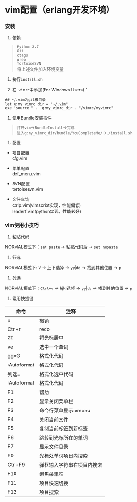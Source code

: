 # vim配置（erlang开发环境）

### 安装

1. 依赖

  > `Python 2.7`  
  > `Git`  
  > `ctags`  
  > `grep`  
  > `TortoiseSVN`  
  > 将上述文件加入环境变量  

1. 执行`install.sh`

1. 在`.vimrc`中添加(For Windows Users)：
  
  ```
## ~/.vim为git根目录
let g:my_vimrc_dir = "~/.vim"
exe "source " .  g:my_vimrc_dir . "/vimrc/myvimrc"
```

1. 使用Bundle安装插件

  > `打开vim`->`BundleInstall`->`完成`  
  > `进入g:my_vimrc_dir/bundle/YouCompleteMe/`->`./install.sh` 

1. 配置

  - 项目配置  
    cfg.vim  

  - 菜单配置  
    def_menu.vim  

  - SVN配置  
    tortoisesvn.vim  

  - 文件查询  
    ctrlp.vim(vimscript实现，性能偏低)  
    leaderf.vim(python实现，性能较好)  

### vim使用小技巧

1. 粘贴代码

  NORMAL模式下：`set paste` -> 粘贴代码后 -> `set nopaste`

1. 行选

  NORMAL模式下: `V` -> 上下选择 -> `yy`|`dd` -> 找到其他位置 -> `p`

1. 列选

  NORMAL模式下：`Ctrl+v` -> hjkl选择 -> `yy`|`dd` -> 找到其他位置 -> `p`

1. 常用快捷键

|命令|注释|
|----|----|
|u|撤销|
|Ctrl+r|redo|
|zz|将光标居中|
|ve|选中一个单词|
|gg=G|格式化代码|
|:Autoformat|格式化代码|
|列选=|格式化选中代码|
|:Autoformat|格式化代码|
|F1|帮助|
|F2|显示关闭菜单栏|
|F3|命令行菜单显示:emenu|
|F4|关闭当前文件|
|F5|复制当前标签到新标签|
|F6|跳转到光标所在的单词|
|F7|显示文件目录|
|F9|光标处单词项目内搜索|
|Ctrl+F9|弹框输入字符串在项目内搜索|
|F10|聚焦菜单栏|
|F11|项目快速切换|
|F12|项目搜索|
